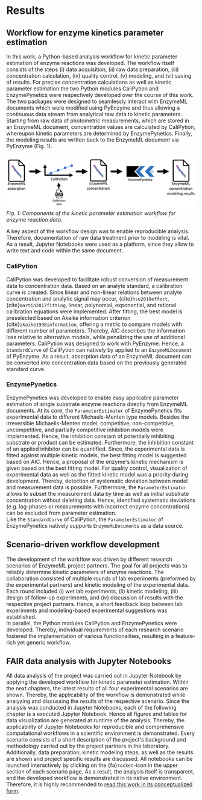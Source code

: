 # Results

## Workflow for enzyme kinetics parameter estimation

In this work, a Python-based analysis workflow for kinetic parameter estimation of enzyme reactions was developed. The workflow itself consists of the steps (i) data acquisition, (ii) raw data preparation, (iii) concentration calculation, (iv) quality control, (v) modeling, and (vi) saving of results. For precise concentration calculations as well as kinetic parameter estimation the two Python modules CaliPytion and EnzymePynetics were respectively developed over the course of this work.
The two packages were designed to seamlessly interact with EnzymeML documents which were modified using PyEnzyme and thus allowing a continuous data stream from analytical raw data to kinetic parameters.  
Starting from raw data of photometric measurements, which are stored in an EnzymeML document, concentration values are calculated by CaliPytion, whereupon kinetic parameters are determined by EnzymePynetics. Finally, the modeling results are written back to the EnzymeML document via PyEnzyme (Fig. 1).

![Fig. 1](images/concept_workflow.png)
_Fig. 1: Components of the kinetic parameter estimation workflow for enzyme reaction data._

A key aspect of the workflow design was to enable reproducible analysis. Therefore, documentation of raw data treatment prior to modeling is vital. As a result, Jupyter Notebooks were used as a platform, since they allow to write text and code within the same document.

### CaliPytion

CaliPytion was developed to facilitate robust conversion of measurement data to concentration data. Based on an analyte standard, a calibration curve is created. Since linear and non-linear relations between analyte concentration and analytic signal may occur, {cite}`hsu2010effect`, {cite}`martin2017fitting`, linear, polynomial, exponential, and rational calibration equations were implemented. After fitting, the best model is preselected based on Akaike information criterion {cite}`akaike1998information`, offering a metric to compare models with different number of parameters. Thereby, AIC describes the information loss relative to alternative models, while penalizing the use of additional parameters. CaliPytion was designed to work with PyEnzyme. Hence, a `StandardCurve` of CaliPytion can natively by applied to an `EnzymeMLDocument` of PyEnzyme. As a result, absorption data of an EnzymeML document can be converted into concentration data based on the previously generated standard curve.

### EnzymePynetics

EnzymePynetics was developed to enable easy applicable parameter estimation of single substrate enzyme reactions directly from EnzymeML documents. At its core, the `ParameterEstimator` of EnzymePynetics fits experimental data to different Michaels-Menten type models. Besides the irreversible Michaelis-Menten model, competitive, non-competitive, uncompetitive, and partially competitive inhibition models were implemented. Hence, the inhibition constant of potentially inhibiting substrate or product can be estimated. Furthermore, the inhibition constant of an applied inhibitor can be quantified. Since, the experimental data is fitted against multiple kinetic models, the best fitting model is suggested based on AIC. Hence, a proposal of the enzyme's kinetic mechanism is given based on the best fitting model.
For quality control, visualization of experimental data as well as the fitted kinetic model was a priority during development. Thereby, detection of systematic deviation between model and measurement data is possible. Furthermore, the `ParameterEstimator` allows to subset the measurement data by time as well as initial substrate concentration without deleting data. Hence, identified systematic deviations (e.g. lag-phases or measurements with incorrect enzyme concentrations) can be excluded from parameter estimation.  
Like the `StandardCurve` of CaliPytion, the `ParameterEstimator` of EnzymePynetics natively supports `EnzymeMLDocument`s as a data source.

## Scenario-driven workflow development

The development of the workflow was driven by different research scenarios of EnzymeML project partners. The goal for all projects was to reliably determine kinetic parameters of enzyme reactions.
The collaboration consisted of multiple rounds of lab experiments (preformed by the experimental partners) and kinetic modeling of the experimental data. Each round included (i) wet lab experiments, (ii) kinetic modeling, (iii) design of follow-up experiments, and (iv) discussion of results with the respective project partners. Hence, a short feedback loop between lab experiments and modeling-based experimental suggestions was established.  
In parallel, the Python modules CaliPytion and EnzymePynetics were developed. Thereby, individual requirements of each research scenario fostered the implementation of various functionalities, resulting in a feature-rich yet generic workflow.

## FAIR data analysis with Jupyter Notebooks

All data analysis of the project was carried out in Jupyter Notebook by applying the developed workflow for kinetic parameter estimation. Within the next chapters, the latest results of all four experimental scenarios are shown. Thereby, the applicability of the workflow is demonstrated while analyzing and discussing the results of the respective scenario.
Since the analysis was conducted in Jupyter Notebooks, each of the following chapter is a executed Jupyter Notebook. Hence all figures and tables for data visualization are generated at runtime of the analysis.
Thereby, the applicability of Jupyter Notebooks for reproducible and comprehensive computational workflows in a scientific environment is demonstrated.
Every scenario consists of a short description of the project's background and methodology carried out by the project partners in the laboratory. Additionally, data preparation, kinetic modeling steps, as well as the results are shown and project specific results are discussed.
All notebooks can be launched interactively by clicking on the {fa}`rocket`-icon in the upper section of each scenario page. As a result, the analysis itself is transparent, and the developed workflow is demonstrated in its native environment. Therefore, it is highly recommended to [read this work in its conceptualized form](https://haeussma.github.io/masterthesis/welcome.html).
